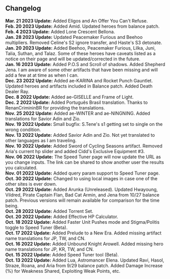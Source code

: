 ## Changelog

<strong>Mar. 21 2023 Update:</strong> Added Eligos and An Offer You Can't Refuse.<br>
<strong>Feb. 20 2023 Update:</strong> Added Amid. Updated heroes from balance patch.<br>
<strong>Feb. 4 2023 Update:</strong> Added Lone Crescent Bellona.<br>
<strong>Jan. 28 2023 Update:</strong> Updated Peacemaker Furious and Beehoo multipliers.  Removed Celine's S2 ignore transfer, and Haste's S3 detonate.<br>
<strong>Jan. 20 2023 Update:</strong> Added Beehoo, Peacemaker Furious, Lilka, Juni, Talia, Suthan, and Talaz. Some of these heroes have caveats listed as a notice on their page and will be updated/corrected in the future.<br>
<strong>Jan. 16 2023 Update:</strong> Added P.O.S and Scroll of shadows. Added Shepherd Jena. I am aware of some other artifacts that have been missing and will add a few at at time as when I can.<br>
<strong>Dec. 23 2022 Update:</strong> Added ae-KARINA and Rocket Punch Gauntlet. Updated heroes and artifacts included in Balance patch. Added Death Dealer Ray.<br>
<strong>Dec. 8 2022 Update:</strong> Added ae-GISELLE and Frame of Light.<br>
<strong>Dec. 2 2022 Update:</strong> Added Português Brasil translation.  Thanks to RenanCrimininBR for providing the translations.<br>
<strong>Nov. 25 2022 Update:</strong> Added ae-WINTER and ae-NINGNING. Added translations for Savior Adin and Zio.<br>
<strong>Nov. 19 2022 Update:</strong> Small bugfix: S.Tene's s1 getting set to single on the wrong condition.<br>
<strong>Nov. 13 2022 Update:</strong> Added Savior Adin and Zio. Not yet translated to other languages as I am traveling.<br>
<strong>Nov. 10 2022 Update:</strong> Added Sword of Cycling Seasons artifact. Removed Aria's current hp slider and added Cidd's Exclusive Equipment #3.<br>
<strong>Nov. 06 2022 Update:</strong> The Speed Tuner page will now update the URL as you change inputs.  The link can be shared to show another user the results you calculated.<br>
<strong>Nov. 01 2022 Update:</strong> Added query param support to Speed Tuner page.<br>
<strong>Oct. 30 2022 Update:</strong> Changed to using local images in case one of the other sites is ever down.<br>
<strong>Oct. 29 2022 Update:</strong> Added Arunka (Unreleased). Updated Hwayoung, Vildred, Pirate Captain Flan, Bad Cat Armin, and Jena from 10/27 balance patch. Previous versions will remain available for comparison for the time being.<br>
<strong>Oct. 28 2022 Update:</strong> Added Torrent Set.<br>
<strong>Oct. 20 2022 Update:</strong> Added Effective HP Calculator.<br>
<strong>Oct. 18 2022 Update:</strong> Added Faster Unit Pushes mode and Stigma/Politis toggle to Speed Tuner (Beta).<br>
<strong>Oct. 17 2022 Update:</strong> Added Prelude to a New Era. Added missing artifact name translations for JP, TW, and CN.<br>
<strong>Oct. 16 2022 Update:</strong> Added Unbound Knight Arowell. Added missing hero name translations for JP, KR, TW, and CN.<br>
<strong>Oct. 15 2022 Update:</strong> Added Speed Tuner tool (Beta).<br>
<strong>Oct. 13 2022 Update:</strong> Added Lua, Astromancer Elena.  Updated Ravi, Hasol, Straze, Roana, and Aria from 9/29 balance patch. Added Damage Increase (%) for Weakness Shared, Exploiting Weak Points, etc.<br>
